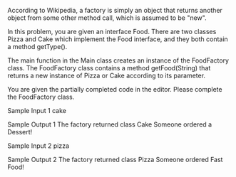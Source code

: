 According to Wikipedia, a factory is simply an object that returns another object from some other method call, which is assumed to be "new".

In this problem, you are given an interface Food. There are two classes Pizza and Cake which implement the Food interface, and they both contain a method getType().

The main function in the Main class creates an instance of the FoodFactory class. The FoodFactory class contains a method getFood(String) that returns a new instance of Pizza or Cake according to its parameter.

You are given the partially completed code in the editor. 
Please complete the FoodFactory class.

Sample Input 1
cake

Sample Output 1
The factory returned class Cake
Someone ordered a Dessert!

Sample Input 2
pizza

Sample Output 2
The factory returned class Pizza
Someone ordered Fast Food!